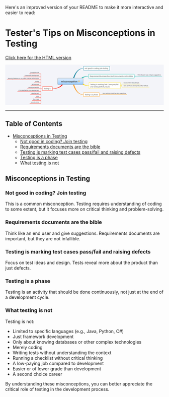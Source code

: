 Here's an improved version of your README to make it more interactive and easier to read:

# Tester's Tips on Misconceptions in Testing

[Click here for the HTML version](https://htmlpreview.github.io/?https://github.com/gauravkhuraana/Testing/blob/main/Misconception%20in%20Testing/misconception.html)

![Misconceptions In Testing](./misconception.png "MisconceptionsInTesting")

---

## Table of Contents

- [Misconceptions in Testing](#misconceptions-in-testing)
  - [Not good in coding? Join testing](#not-good-in-coding-join-testing)
  - [Requirements documents are the bible](#requirements-documents-are-the-bible)
  - [Testing is marking test cases pass/fail and raising defects](#testing-is-marking-test-cases-passfail-and-raising-defects)
  - [Testing is a phase](#testing-is-a-phase)
  - [What testing is not](#what-testing-is-not)

## Misconceptions in Testing

### Not good in coding? Join testing

This is a common misconception. Testing requires understanding of coding to some extent, but it focuses more on critical thinking and problem-solving.

### Requirements documents are the bible

Think like an end user and give suggestions. Requirements documents are important, but they are not infallible.

### Testing is marking test cases pass/fail and raising defects

Focus on test ideas and design. Tests reveal more about the product than just defects.

### Testing is a phase

Testing is an activity that should be done continuously, not just at the end of a development cycle.

### What testing is not

Testing is not:
- Limited to specific languages (e.g., Java, Python, C#)
- Just framework development
- Only about knowing databases or other complex technologies
- Merely coding
- Writing tests without understanding the context
- Running a checklist without critical thinking
- A low-paying job compared to development
- Easier or of lower grade than development
- A second choice career

By understanding these misconceptions, you can better appreciate the critical role of testing in the development process.
